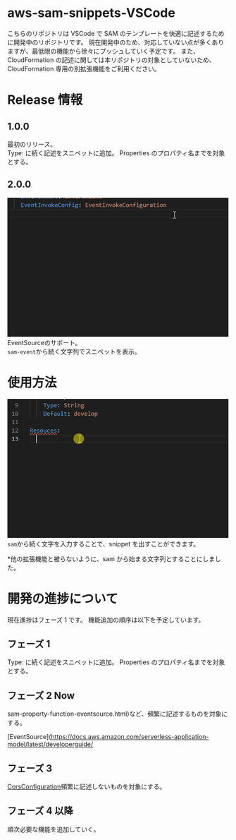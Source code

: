 # aws-sam-snippets-VSCode

こちらのリポジトリは VSCode で SAM のテンプレートを快適に記述するために開発中のリポジトリです。
現在開発中のため、対応していない点が多くありますが、最低限の機能から徐々にプッシュしていく予定です。
また、CloudFormation の記述に関しては本リポジトリの対象としていないため、CloudFormation 専用の別拡張機能をご利用ください。

# Release 情報

## 1.0.0

最初のリリース。  
Type: に続く記述をスニペットに追加。
Properties のプロパティ名までを対象とする。

## 2.0.0
![use-event-sample.gif](images/use-event-sample.gif) 
EventSourceのサポート。  
`sam-event`から続く文字列でスニペットを表示。

# 使用方法

![use-sample.gif](images/use-sample.gif)
`sam`から続く文字を入力することで、snippet を出すことができます。

\*他の拡張機能と被らないように、sam から始まる文字列とすることにしました。

# 開発の進捗について

現在進捗はフェーズ 1 です。
機能追加の順序は以下を予定しています。

## フェーズ 1

Type: に続く記述をスニペットに追加。
Properties のプロパティ名までを対象とする。

## フェーズ 2 Now
sam-property-function-eventsource.html)など、頻繁に記述するものを対象にする。

[EventSource](https://docs.aws.amazon.com/serverless-application-model/latest/developerguide/

## フェーズ 3

[CorsConfiguration](https://docs.aws.amazon.com/serverless-application-model/latest/developerguide/sam-property-api-corsconfiguration.html)頻繁に記述しないものを対象にする。

## フェーズ 4 以降

順次必要な機能を追加していく。

